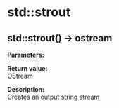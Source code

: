 # std::strout

## std::strout() -> ostream
**Parameters:**  

**Return value:**  
OStream  

**Description:**  
Creates an output string stream  